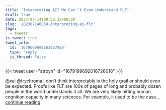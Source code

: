 ```yaml
---
title: 'Interpreting AI? We Can''t Even Understand FLT!'
draft: true
date: 2023-07-14T08:50:35+00:00
slug: '202307140850-interpreting-ai-flt'
tags:
  - tweets
is_tweet: true
tweet_info:
  id: '1679669689163857920'
  type: 'reply'
  is_thread: False
---
```




{{< tweet user="atroyn" id="1679199692016726018" >}}

[@xai](https://x.com/xai) [@trychroma](https://x.com/trychroma) I don’t think interpretably is the holy grail or should even be expected. Proofs like FLT are 100s of pages of long and probably dozen people in the world understands it all. We are very likely hitting human cognition capacity in many sciences. For example, it used to be the case… [continue reading](https://x.com/sytelus/status/1679669689163857920)
